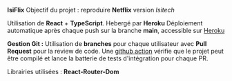 **IsiFlix**
Objectif du projet : reproduire **Netflix** version *Isitech*

Utilisation de **React** + **TypeScript**. Hebergé par **Heroku**
Déploiement automatique après chaque push sur la branche **main**, accessible sur [Heroku](https://isiflix.herokuapp.com/)

**Gestion Git :**
Utilisation de **branches** pour chaque utilisateur avec **Pull Request** pour la review de code. Une [github action](../main/.github/workflows/testing.yml) vérifie que le projet peut être compilé et lance la batterie de tests d'intégration pour chaque PR.

Librairies utilisées :
**React-Router-Dom**